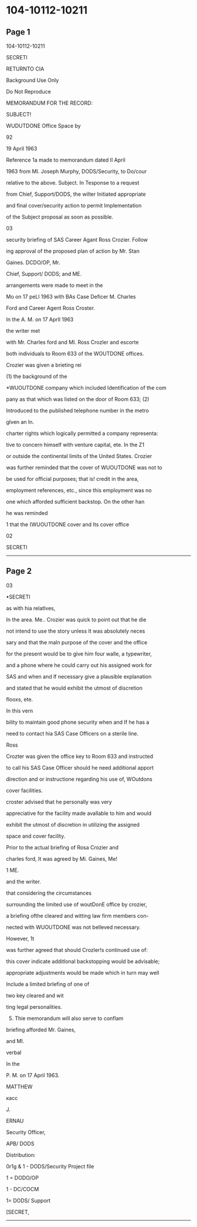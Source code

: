 # 104-10112-10211

## Page 1

104-10112-10211

SECRETI

RETURNTO CIA

Background Use Only

Do Not Reproduce

MEMORANDUM FOR THE RECORD:

SUBJECT!

WUDUTDONE Office Space by

92

19 April 1963

Reference 1a made to memorandum dated Il April

1963 from MI. Joseph Murphy, DODS/Security, to Do/cour

relative to the above. Subject. In Tesponse to a request

from Chief, Support/DODS, the wilter Initiated appropriate

and final cover/security action to permit Implementation

of the Subject proposal as soon as possible.

03

security briefing of SAS Career Agant Ross Crozier. Follow

ing approval of the proposed plan of action by Mr. Stan

Gaines. DCDO/OP, Mr.

Chief, Support/ DODS; and ME.

arrangements were made to meet in the

Mo on 17 peLl 1963 with BAs Case Deficer M. Charles

Ford and Career Agent Ross Croster.

In the A. M. on 17 Aprll 1963

the writer met

with Mr. Charles ford and MI. Ross Crozler and escorte

both individuals to Room 633 of the WOUTDONE offices.

Crozier was given a brieting rei

(1) the background of the

*WUOUTDONE company which included Identification of the com

pany as that which was listed on the door of Room 633; (2)

Introduced to the published telephone number in the metro

glven an In.

charter rights which logically permitted a company representa:

tive to concern himself with venture capital, ete. In the Z1

or outside the continental limits of the United States. Crozier

was further reminded that the cover of WUOUTDONE was not to

be used for official purposes; that is! credit in the area,

employment references, etc., since this employment was no

one which afforded sufficient backstop. On the other han

he was reminded

1 that the (WUOUTDONE cover and Its cover office

02

SECRETI

---

## Page 2

03

•SECRETI

as with hia relatlves,

In the area. Me.. Crozier was quick to point out that he die

not intend to use the story unless It was absolutely neces

sary and that the maln purpose of the cover and the office

for the present would be to give him four walle, a typewriter,

and a phone where he could carry out his assigned work for

SAS and when and lf necessary give a plausible explanation

and stated that he would exhibit the utmost of discretion

flooxs, ete.

In this vern

bility to maintain good phone security when and If he has a

need to contact hia SAS Case Officers on a sterile line.

Ross

Crozter was given the office key to Room 633 and instructed

to call his SAS Case Officer should he need additional apport

direction and or instructione regarding his use of, WOutdons

cover facilities.

croster advised that he personally was very

appreciative for the facility made avallable to him and would

exhibit the utmost of discretion in utilizing the assigned

space and cover facility.

Prior to the actual briefing of Rosa Crozier and

charles ford, It was agreed by Mi. Gaines, Me!

1 ME.

and the writer.

that considering the circumstances

surrounding the limited use of woutDonE office by crozier,

a briefing ofthe cleared and witting law firm members con-

nected with WUOUTDONE was not belleved necessary.

However, 1t

was further agreed that should Crozler!s continued use of:

this cover indicate additlonal backstopping would be advisable;

appropriate adjustments would be made which in turn may well

Include a limited brlefing of one of

two key cleared and wit

ting legal personalities.

5. Thie memorandum will also serve to conflam

briefing afforded Mr. Gaines,

and MI.

verbal

In the

P. M. on 17 April 1963.

MATTHEW

касс

J.

ERNAU

Security Officer,

APB/ DODS

Distribution:

0r1g & 1 - DODS/Security Project file

1 = DODO/OP

1 - DC/COCM

1= DODS/ Support

[SECRET,

---

